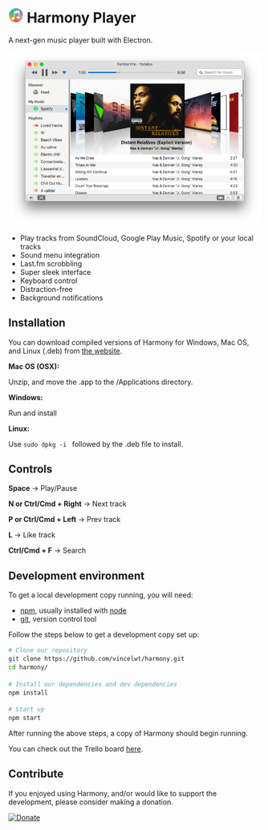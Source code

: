 # <img src="icon.png" width="30"> Harmony Player

A next-gen music player built with Electron.

![Harmony](screenshot.png?raw=true "Harmony")

* Play tracks from SoundCloud, Google Play Music, Spotify or your local tracks
* Sound menu integration
* Last.fm scrobbling
* Super sleek interface
* Keyboard control
* Distraction-free
* Background notifications


## Installation

You can download compiled versions of Harmony for Windows, Mac OS, and Linux (.deb) from [the website](http://getharmony.xyz).

**Mac OS (OSX):**

Unzip, and move the .app to the /Applications directory.

**Windows:**

Run and install

**Linux:**

Use `sudo dpkg -i ` followed by the .deb file to install.


## Controls

**Space** -> Play/Pause

**N or Ctrl/Cmd + Right** -> Next track

**P or Ctrl/Cmd + Left** -> Prev track

**L** -> Like track

**Ctrl/Cmd + F** -> Search

## Development environment

To get a local development copy running, you will need:

- [npm][], usually installed with [node][]
- [git][], version control tool

[git]: http://git-scm.com/
[npm]: http://npmjs.org/
[node]: http://nodejs.org/

Follow the steps below to get a development copy set up:

```bash
# Clone our repository
git clone https://github.com/vincelwt/harmony.git
cd harmony/

# Install our dependencies and dev dependencies
npm install

# Start up
npm start
```

After running the above steps, a copy of Harmony should begin running.

You can check out the Trello board [here](https://trello.com/b/nlPjOCTO/harmony-todo).


## Contribute

If you enjoyed using Harmony, and/or would like to support the development, please consider making a donation.

[![Donate](https://www.paypalobjects.com/en_US/i/btn/btn_donateCC_LG.gif)](https://www.paypal.com/cgi-bin/webscr?cmd=_s-xclick&hosted_button_id=XLQTUNFTN9FU8)

